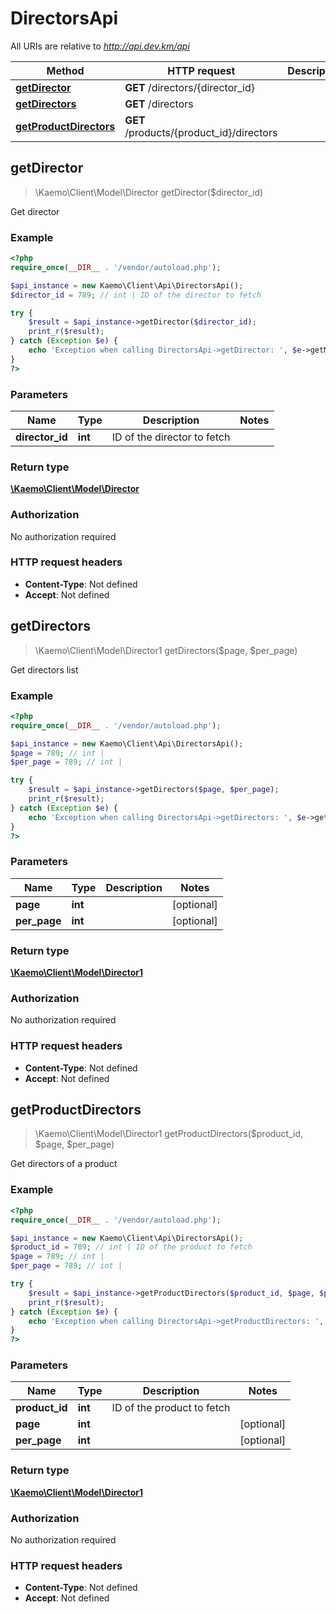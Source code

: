 # DirectorsApi

All URIs are relative to *http://api.dev.km/api*

Method | HTTP request | Description
------------- | ------------- | -------------
[**getDirector**](#getDirector) | **GET** /directors/{director_id} | 
[**getDirectors**](#getDirectors) | **GET** /directors | 
[**getProductDirectors**](#getProductDirectors) | **GET** /products/{product_id}/directors | 


## **getDirector**
> \Kaemo\Client\Model\Director getDirector($director_id)



Get director

### Example
```php
<?php
require_once(__DIR__ . '/vendor/autoload.php');

$api_instance = new Kaemo\Client\Api\DirectorsApi();
$director_id = 789; // int | ID of the director to fetch

try {
    $result = $api_instance->getDirector($director_id);
    print_r($result);
} catch (Exception $e) {
    echo 'Exception when calling DirectorsApi->getDirector: ', $e->getMessage(), PHP_EOL;
}
?>
```

### Parameters

Name | Type | Description  | Notes
------------- | ------------- | ------------- | -------------
 **director_id** | **int**| ID of the director to fetch |

### Return type

[**\Kaemo\Client\Model\Director**](#Director)

### Authorization

No authorization required

### HTTP request headers

 - **Content-Type**: Not defined
 - **Accept**: Not defined

## **getDirectors**
> \Kaemo\Client\Model\Director1 getDirectors($page, $per_page)



Get directors list

### Example
```php
<?php
require_once(__DIR__ . '/vendor/autoload.php');

$api_instance = new Kaemo\Client\Api\DirectorsApi();
$page = 789; // int | 
$per_page = 789; // int | 

try {
    $result = $api_instance->getDirectors($page, $per_page);
    print_r($result);
} catch (Exception $e) {
    echo 'Exception when calling DirectorsApi->getDirectors: ', $e->getMessage(), PHP_EOL;
}
?>
```

### Parameters

Name | Type | Description  | Notes
------------- | ------------- | ------------- | -------------
 **page** | **int**|  | [optional]
 **per_page** | **int**|  | [optional]

### Return type

[**\Kaemo\Client\Model\Director1**](#Director1)

### Authorization

No authorization required

### HTTP request headers

 - **Content-Type**: Not defined
 - **Accept**: Not defined

## **getProductDirectors**
> \Kaemo\Client\Model\Director1 getProductDirectors($product_id, $page, $per_page)



Get directors of a product

### Example
```php
<?php
require_once(__DIR__ . '/vendor/autoload.php');

$api_instance = new Kaemo\Client\Api\DirectorsApi();
$product_id = 789; // int | ID of the product to fetch
$page = 789; // int | 
$per_page = 789; // int | 

try {
    $result = $api_instance->getProductDirectors($product_id, $page, $per_page);
    print_r($result);
} catch (Exception $e) {
    echo 'Exception when calling DirectorsApi->getProductDirectors: ', $e->getMessage(), PHP_EOL;
}
?>
```

### Parameters

Name | Type | Description  | Notes
------------- | ------------- | ------------- | -------------
 **product_id** | **int**| ID of the product to fetch |
 **page** | **int**|  | [optional]
 **per_page** | **int**|  | [optional]

### Return type

[**\Kaemo\Client\Model\Director1**](#Director1)

### Authorization

No authorization required

### HTTP request headers

 - **Content-Type**: Not defined
 - **Accept**: Not defined

